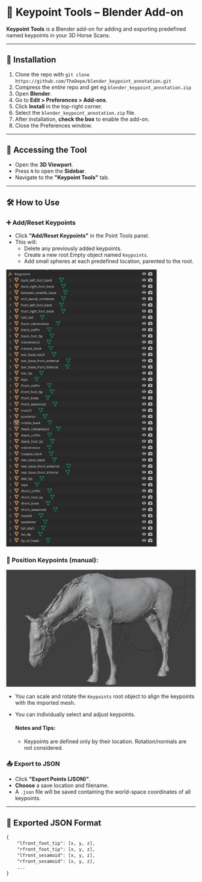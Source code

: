 # 📌 Keypoint Tools – Blender Add-on

**Keypoint Tools** is a Blender add-on for adding and exporting predefined named keypoints in your 3D Horse Scans.

---

## 🔧 Installation
1. Clone the repo with `git clone https://github.com/TheDepe/blender_keypoint_annotation.git`
2. Compress the *entire* repo and get eg `blender_keypoint_annotation.zip`
1. Open **Blender**.
2. Go to **Edit > Preferences > Add-ons**.
3. Click **Install** in the top-right corner.
4. Select the `blender_keypoint_annotation.zip` file.
5. After installation, **check the box** to enable the add-on.
6. Close the Preferences window.

---

## 📍 Accessing the Tool

- Open the **3D Viewport**.
- Press `N` to open the **Sidebar**.
- Navigate to the **"Keypoint Tools"** tab.

---

## 🛠 How to Use

### ➕ Add/Reset Keypoints

- Click **"Add/Reset Keypoints"** in the Point Tools panel.
- This will:
  - Delete any previously added keypoints.
  - Create a new root Empty object named `Keypoints`.
  - Add small spheres at each predefined location, parented to the root.

<img src="assets/Keypoints.png" alt="List of Keypoints in Blender" width="400"/>

### 🧭 Position Keypoints (manual):
![KeypointsList](assets/AnnotatedScan.png)
- You can scale and rotate the `Keypoints` root object to align the keypoints with the imported mesh.
- You can individually select and adjust keypoints.

    #### Notes and Tips:
    - Keypoints are defined only by their location. Rotation/normals are not considered.


### 📤 Export to JSON

- Click **"Export Points (JSON)"**.
- **Choose** a save location and filename.
- A `.json` file will be saved containing the world-space coordinates of all keypoints.

---

## 📁 Exported JSON Format

```
{
    "lfront_foot_tip": [x, y, z],
    "rfront_foot_tip": [x, y, z],
    "lfront_sesamoid": [x, y, z],
    "rfront_sesamoid": [x, y, z],
    ...
}
```